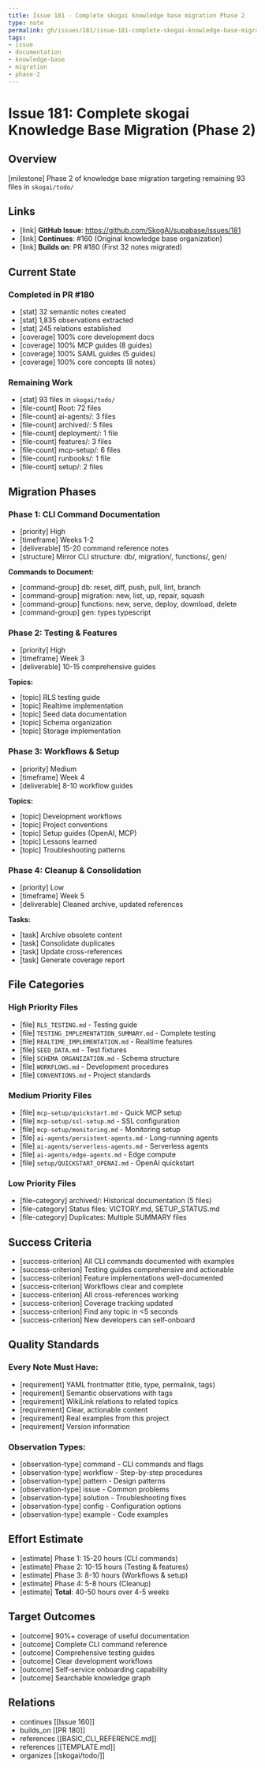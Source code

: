 ```yaml
---
title: Issue 181 - Complete skogai knowledge base migration Phase 2
type: note
permalink: gh/issues/181/issue-181-complete-skogai-knowledge-base-migration-phase-2
tags:
- issue
- documentation
- knowledge-base
- migration
- phase-2
---
```


# Issue 181: Complete skogai Knowledge Base Migration (Phase 2)

## Overview

[milestone] Phase 2 of knowledge base migration targeting remaining 93 files in `skogai/todo/`

## Links

- [link] **GitHub Issue**: https://github.com/SkogAI/supabase/issues/181
- [link] **Continues**: #160 (Original knowledge base organization)
- [link] **Builds on**: PR #180 (First 32 notes migrated)

## Current State

### Completed in PR #180
- [stat] 32 semantic notes created
- [stat] 1,835 observations extracted
- [stat] 245 relations established
- [coverage] 100% core development docs
- [coverage] 100% MCP guides (8 guides)
- [coverage] 100% SAML guides (5 guides)
- [coverage] 100% core concepts (8 notes)

### Remaining Work
- [stat] 93 files in `skogai/todo/`
- [file-count] Root: 72 files
- [file-count] ai-agents/: 3 files
- [file-count] archived/: 5 files
- [file-count] deployment/: 1 file
- [file-count] features/: 3 files
- [file-count] mcp-setup/: 6 files
- [file-count] runbooks/: 1 file
- [file-count] setup/: 2 files

## Migration Phases

### Phase 1: CLI Command Documentation
- [priority] High
- [timeframe] Weeks 1-2
- [deliverable] 15-20 command reference notes
- [structure] Mirror CLI structure: db/, migration/, functions/, gen/

**Commands to Document:**
- [command-group] db: reset, diff, push, pull, lint, branch
- [command-group] migration: new, list, up, repair, squash
- [command-group] functions: new, serve, deploy, download, delete
- [command-group] gen: types typescript

### Phase 2: Testing & Features
- [priority] High
- [timeframe] Week 3
- [deliverable] 10-15 comprehensive guides

**Topics:**
- [topic] RLS testing guide
- [topic] Realtime implementation
- [topic] Seed data documentation
- [topic] Schema organization
- [topic] Storage implementation

### Phase 3: Workflows & Setup
- [priority] Medium
- [timeframe] Week 4
- [deliverable] 8-10 workflow guides

**Topics:**
- [topic] Development workflows
- [topic] Project conventions
- [topic] Setup guides (OpenAI, MCP)
- [topic] Lessons learned
- [topic] Troubleshooting patterns

### Phase 4: Cleanup & Consolidation
- [priority] Low
- [timeframe] Week 5
- [deliverable] Cleaned archive, updated references

**Tasks:**
- [task] Archive obsolete content
- [task] Consolidate duplicates
- [task] Update cross-references
- [task] Generate coverage report

## File Categories

### High Priority Files
- [file] `RLS_TESTING.md` - Testing guide
- [file] `TESTING_IMPLEMENTATION_SUMMARY.md` - Complete testing
- [file] `REALTIME_IMPLEMENTATION.md` - Realtime features
- [file] `SEED_DATA.md` - Test fixtures
- [file] `SCHEMA_ORGANIZATION.md` - Schema structure
- [file] `WORKFLOWS.md` - Development procedures
- [file] `CONVENTIONS.md` - Project standards

### Medium Priority Files
- [file] `mcp-setup/quickstart.md` - Quick MCP setup
- [file] `mcp-setup/ssl-setup.md` - SSL configuration
- [file] `mcp-setup/monitoring.md` - Monitoring setup
- [file] `ai-agents/persistent-agents.md` - Long-running agents
- [file] `ai-agents/serverless-agents.md` - Serverless agents
- [file] `ai-agents/edge-agents.md` - Edge compute
- [file] `setup/QUICKSTART_OPENAI.md` - OpenAI quickstart

### Low Priority Files
- [file-category] archived/: Historical documentation (5 files)
- [file-category] Status files: VICTORY.md, SETUP_STATUS.md
- [file-category] Duplicates: Multiple SUMMARY files

## Success Criteria

- [success-criterion] All CLI commands documented with examples
- [success-criterion] Testing guides comprehensive and actionable
- [success-criterion] Feature implementations well-documented
- [success-criterion] Workflows clear and complete
- [success-criterion] All cross-references working
- [success-criterion] Coverage tracking updated
- [success-criterion] Find any topic in <5 seconds
- [success-criterion] New developers can self-onboard

## Quality Standards

### Every Note Must Have:
- [requirement] YAML frontmatter (title, type, permalink, tags)
- [requirement] Semantic observations with tags
- [requirement] WikiLink relations to related topics
- [requirement] Clear, actionable content
- [requirement] Real examples from this project
- [requirement] Version information

### Observation Types:
- [observation-type] command - CLI commands and flags
- [observation-type] workflow - Step-by-step procedures
- [observation-type] pattern - Design patterns
- [observation-type] issue - Common problems
- [observation-type] solution - Troubleshooting fixes
- [observation-type] config - Configuration options
- [observation-type] example - Code examples

## Effort Estimate

- [estimate] Phase 1: 15-20 hours (CLI commands)
- [estimate] Phase 2: 10-15 hours (Testing & features)
- [estimate] Phase 3: 8-10 hours (Workflows & setup)
- [estimate] Phase 4: 5-8 hours (Cleanup)
- [estimate] **Total**: 40-50 hours over 4-5 weeks

## Target Outcomes

- [outcome] 90%+ coverage of useful documentation
- [outcome] Complete CLI command reference
- [outcome] Comprehensive testing guides
- [outcome] Clear development workflows
- [outcome] Self-service onboarding capability
- [outcome] Searchable knowledge graph

## Relations

- continues [[Issue 160]]
- builds_on [[PR 180]]
- references [[BASIC_CLI_REFERENCE.md]]
- references [[TEMPLATE.md]]
- organizes [[skogai/todo/]]